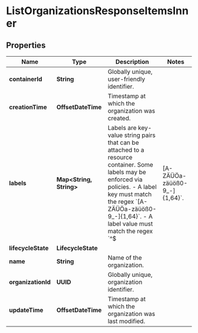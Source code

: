 

# ListOrganizationsResponseItemsInner


## Properties

| Name | Type | Description | Notes |
|------------ | ------------- | ------------- | -------------|
|**containerId** | **String** | Globally unique, user-friendly identifier. |  |
|**creationTime** | **OffsetDateTime** | Timestamp at which the organization was created. |  |
|**labels** | **Map&lt;String, String&gt;** | Labels are key-value string pairs that can be attached to a resource container. Some labels may be enforced via policies.  - A label key must match the regex &#x60;[A-ZÄÜÖa-zäüöß0-9_-]{1,64}&#x60;. - A label value must match the regex &#x60;^$|[A-ZÄÜÖa-zäüöß0-9_-]{1,64}&#x60;. |  [optional] |
|**lifecycleState** | **LifecycleState** |  |  |
|**name** | **String** | Name of the organization. |  |
|**organizationId** | **UUID** | Globally unique, organization identifier. |  |
|**updateTime** | **OffsetDateTime** | Timestamp at which the organization was last modified. |  |



